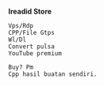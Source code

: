 **Ireadid Store**
```
Vps/Rdp
CPP/File Gtps
Wl/Dl
Convert pulsa
YouTube premium
```
``` 
Buy? Pm
Cpp hasil buatan sendiri.
```
